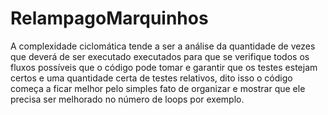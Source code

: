 # RelampagoMarquinhos
A complexidade ciclomática tende a ser a análise da quantidade de vezes que deverá de ser executado executados para que se verifique 
todos os fluxos possíveis que o código pode tomar e garantir que os testes estejam certos e uma quantidade certa de testes relativos, 
dito isso o código começa a ficar melhor pelo simples fato de organizar e mostrar que ele precisa ser melhorado no número de loops por exemplo.
